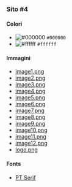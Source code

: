 ### Sito #4

#### Colori

* ![#000000](https://placehold.co/16x16/000000/000000.png) `#000000`
* ![#ffffff](https://placehold.co/16x16/ffffff/ffffff.png) `#ffffff`

#### Immagini

* [image1.png](./image1.png)
* [image2.png](./image2.png)
* [image3.png](./image3.png)
* [image4.png](./image4.png)
* [image5.png](./image5.png)
* [image6.png](./image6.png)
* [image7.png](./image7.png)
* [image8.png](./image8.png)
* [image9.png](./image9.png)
* [image10.png](./image10.png)
* [image11.png](./image11.png)
* [image12.png](./image12.png)
* [logo.png](./logo.png)

#### Fonts

* [PT Serif](https://fonts.google.com/specimen/PT+Serif)